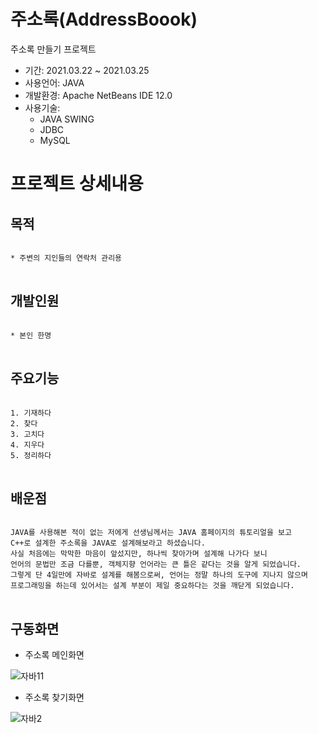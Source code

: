 # 주소록(AddressBoook)
주소록 만들기 프로젝트

* 기간: 2021.03.22 ~ 2021.03.25
* 사용언어: JAVA
* 개발환경: Apache NetBeans IDE 12.0
* 사용기술: 
  - JAVA SWING
  - JDBC
  - MySQL

프로젝트 상세내용
=============
목적
-------------
<pre>
<code>
* 주변의 지인들의 연락처 관리용
</code>
</pre>

개발인원
-------------
<pre>
<code>
* 본인 한명
</code>
</pre>

주요기능
-------------
<pre>
<code>
1. 기재하다
2. 찾다
3. 고치다
4. 지우다
5. 정리하다
</code>
</pre>


배운점
-------------
<pre>
<code>
JAVA를 사용해본 적이 없는 저에게 선생님께서는 JAVA 홈페이지의 튜토리얼을 보고 
C++로 설계한 주소록을 JAVA로 설계해보라고 하셨습니다.
사실 처음에는 막막한 마음이 앞섰지만, 하나씩 찾아가며 설계해 나가다 보니
언어의 문법만 조금 다를뿐, 객체지향 언어라는 큰 틀은 같다는 것을 알게 되었습니다.
그렇게 단 4일만에 자바로 설계를 해봄으로써, 언어는 정말 하나의 도구에 지나지 않으며
프로그래밍을 하는데 있어서는 설계 부분이 제일 중요하다는 것을 깨닫게 되었습니다.
</code>
</pre>

구동화면
-------------
* 주소록 메인화면

![자바11](https://user-images.githubusercontent.com/63482037/146291725-b3aa23d6-a619-4158-8d7c-b5d1d6e2ebc9.PNG)


* 주소록 찾기화면

![자바2](https://user-images.githubusercontent.com/63482037/146290800-6acaf076-e7d2-479d-9316-862434083ff5.PNG)

